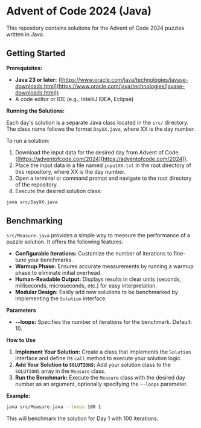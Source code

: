 # Advent of Code 2024 (Java)

This repository contains solutions for the Advent of Code 2024 puzzles written in Java.

## Getting Started

**Prerequisites:**

* **Java 23 or later:** ([https://www.oracle.com/java/technologies/javase-downloads.html](https://www.oracle.com/java/technologies/javase-downloads.html))
* A code editor or IDE (e.g., IntelliJ IDEA, Eclipse)

**Running the Solutions:**

Each day's solution is a separate Java class located in the `src/` directory. The class name follows the format `DayXX.java`, where XX is the day number.

To run a solution:

1. Download the input data for the desired day from Advent of Code ([https://adventofcode.com/2024](https://adventofcode.com/2024)).
2. Place the input data in a file named `inputXX.txt` in the root directory of this repository, where XX is the day number.
3. Open a terminal or command prompt and navigate to the root directory of the repository.
4. Execute the desired solution class:

```bash
java src/DayXX.java
```

## Benchmarking

`src/Measure.java` provides a simple way to measure the performance of a puzzle solution. It offers the following features:

* **Configurable Iterations:** Customize the number of iterations to fine-tune your benchmarks.
* **Warmup Phase:** Ensures accurate measurements by running a warmup phase to eliminate initial overhead.
* **Human-Readable Output:** Displays results in clear units (seconds, milliseconds, microseconds, etc.) for easy interpretation.
* **Modular Design:** Easily add new solutions to be benchmarked by implementing the `Solution` interface.

**Parameters**

* **--loops:** Specifies the number of iterations for the benchmark. Default: 10.

**How to Use**

1. **Implement Your Solution:** Create a class that implements the `Solution` interface and define its `call` method to execute your solution logic.
2. **Add Your Solution to `SOLUTIONS`:** Add your solution class to the `SOLUTIONS` array in the `Measure` class.
3. **Run the Benchmark:** Execute the `Measure` class with the desired day number as an argument, optionally specifying the `--loops` parameter.

**Example:**

```bash
java src/Measure.java --loops 100 1
```

This will benchmark the solution for Day 1 with 100 iterations.
